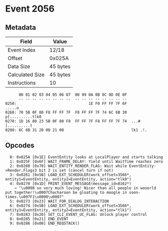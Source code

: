 # Event 2056

## Metadata

| Field           | Value    |
|-----------------|----------|
| Event Index     | 12/18    |
| Offset          | 0x025A   |
| Data Size       | 45 bytes |
| Calculated Size | 45 bytes |
| Instructions    | 10       |

```
      00 01 02 03 04 05 06 07  08 09 0A 0B 0C 0D 0E 0F
      -- -- -- -- -- -- -- --  -- -- -- -- -- -- -- --
0250:                                1E F0 FF FF 7F 6F            .....o
0260: 70 5B 0F 80 F8 FF FF 7F  F8 FF FF 7F 74 6C 6B 30  p[..........tlk0
0270: 1D 16 80 23 5B 0F 80 F8  FF FF 7F F8 FF FF 7F 74  ...#[..........t
0280: 6C 6B 31 20 00 21 00                              lk1 .!.         
```

## Opcodes

```
  0: 0x025A [0x1E] EventEntity looks at LocalPlayer and starts talking
  1: 0x025F [0x6F] WAIT_FRAME_DELAY: Yield until WaitTime reaches zero
  2: 0x0260 [0x70] WAIT_ENTITY_RENDER_FLAG: Wait while EventEntity->Render.Flags3 bit 2 is set (cancel turn if not)
  3: 0x0261 [0x5B] LOAD_EXT_SCHEDULER(work_offset=3566*, entity1=EventEntity, entity2=EventEntity, action="tlk0")
  4: 0x0270 [0x1D] PRINT_EVENT_MESSAGE(message_id=8162*)
    → "\u0008 so very much loving! Nicer than all people in wooorld put together!\u0007Chacharoon be gloating to moogle in soon-times.\u007F1\u0000\u0007"
  5: 0x0273 [0x23] WAIT_FOR_DIALOG_INTERACTION
  6: 0x0274 [0x5B] LOAD_EXT_SCHEDULER(work_offset=3566*, entity1=EventEntity, entity2=EventEntity, action="tlk1")
  7: 0x0283 [0x20] SET_CLI_EVENT_UC_FLAG: Unlock player control
  8: 0x0285 [0x21] END_EVENT
  9: 0x0286 [0x00] END_REQSTACK()
```
